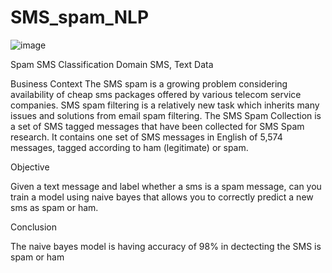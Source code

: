 # SMS_spam_NLP

![image](https://github.com/karthik21849328/SMS_spam_NLP/assets/146220010/4ba724a6-5610-4599-a13d-cdc4331051ca)







Spam SMS Classification
Domain
SMS, Text Data

Business Context
The SMS spam is a growing problem considering availability of cheap sms packages offered by various telecom service companies. SMS spam filtering is a relatively new task which inherits many issues and solutions from email spam filtering. The SMS Spam Collection is a set of SMS tagged messages that have been collected for SMS Spam research. It contains one set of SMS messages in English of 5,574 messages, tagged according to ham (legitimate) or spam.

Objective

Given a text message and label whether a sms is a spam message, can you train a model using naive bayes  that allows you to correctly predict a new sms as spam or ham.

Conclusion 

The naive bayes model is having accuracy of 98% in dectecting the SMS is spam or ham 
